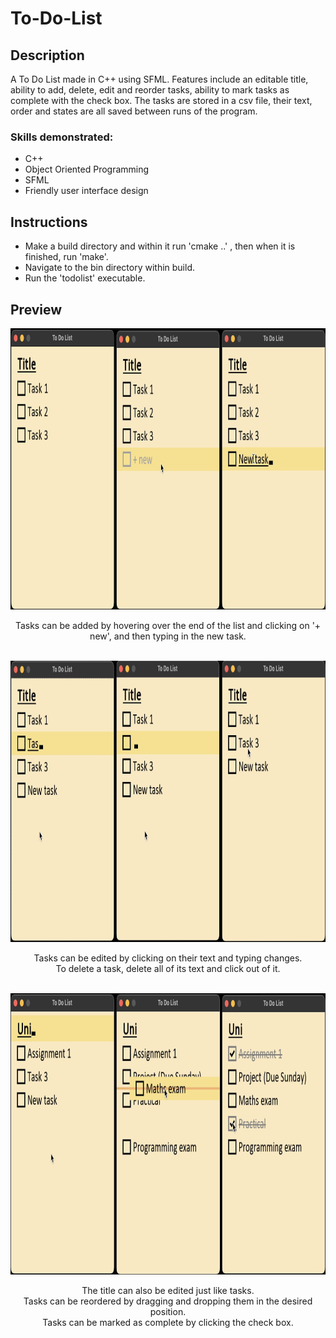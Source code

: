 # To-Do-List

## Description
A To Do List made in C++ using SFML. Features include an editable title, ability to add, delete, edit and reorder tasks, ability to mark tasks as complete with the check box. The tasks are stored in a csv file, their text, order and states are all saved between runs of the program. 

### Skills demonstrated:
- C++
- Object Oriented Programming
- SFML
- Friendly user interface design

## Instructions
- Make a build directory and within it run 'cmake ..' , then when it is finished, run 'make'.
- Navigate to the bin directory within build.
- Run the 'todolist' executable.

## Preview
<div align="center">
  <img src="https://github.com/liamblaschka/image-repo/blob/main/To-Do-List/add_task.png" width="930" height="450">
  <p>
    Tasks can be added by hovering over the end of the list and clicking on '+ new', and then typing in the new task.
  </p>
  <br>
  
  <img src="https://github.com/liamblaschka/image-repo/blob/main/To-Do-List/edit_and_delete.png" width="935" height="450">
  <p>
    Tasks can be edited by clicking on their text and typing changes.<br>
    To delete a task, delete all of its text and click out of it.
  </p>
  <br>
  
  <img src="https://github.com/liamblaschka/image-repo/blob/main/To-Do-List/third.png" width="929" height="450">
  <p>
    The title can also be edited just like tasks.<br>
    Tasks can be reordered by dragging and dropping them in the desired position.<br>
    Tasks can be marked as complete by clicking the check box.
  </p>
  
</div>
